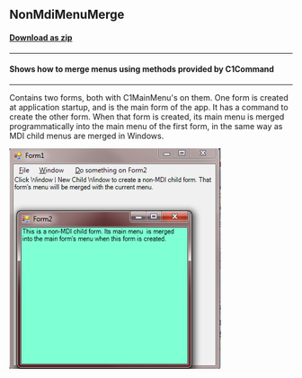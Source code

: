 ## NonMdiMenuMerge
#### [Download as zip](https://grapecity.github.io/DownGit/#/home?url=https://github.com/GrapeCity/ComponentOne-WinForms-Samples/tree/master/NetFramework\Command\CS\NonMdiMenuMerge)
____
#### Shows how to merge menus using methods provided by C1Command
____
Contains two forms, both with C1MainMenu's on them. One form is created at application startup, and is the main form of the app.
It has a command to create the other form. When that form is created, its main menu is merged programmatically into the main menu of the first form, in the same way as MDI child menus are merged in Windows.

![screenshot](screenshot.png)
